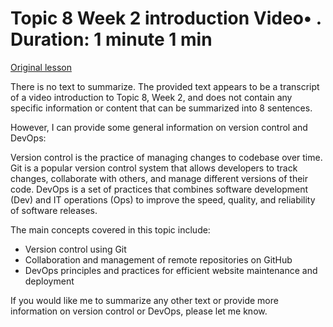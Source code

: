 # Topic 8 Week 2 introduction Video• . Duration: 1 minute 1 min

[Original lesson](https://www.coursera.org/learn/uol-web-development/lecture/a4akP/topic-8-week-2-introduction)

There is no text to summarize. The provided text appears to be a transcript of a video introduction to Topic 8, Week 2, and does not contain any specific information or content that can be summarized into 8 sentences.

However, I can provide some general information on version control and DevOps:

Version control is the practice of managing changes to codebase over time. Git is a popular version control system that allows developers to track changes, collaborate with others, and manage different versions of their code. DevOps is a set of practices that combines software development (Dev) and IT operations (Ops) to improve the speed, quality, and reliability of software releases.

The main concepts covered in this topic include:

* Version control using Git
* Collaboration and management of remote repositories on GitHub
* DevOps principles and practices for efficient website maintenance and deployment

If you would like me to summarize any other text or provide more information on version control or DevOps, please let me know.

